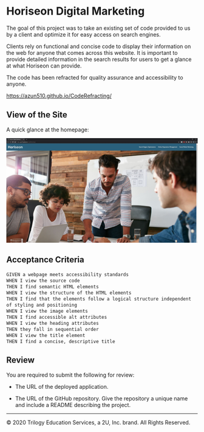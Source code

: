 # Horiseon Digital Marketing

The goal of this project was to take an existing set of code provided to us by a client and optimize it for easy access on search engines. 

Clients rely on functional and concise code to display their information on the web for anyone that comes across this website. It is important to 
provide detailed information in the search results for users to get a glance at what Horiseon can provide. 

The code has been refracted for quality assurance and accessibility to anyone. 

 <a href="https://azun510.github.io/CodeRefracting/" target="_blank">https://azun510.github.io/CodeRefracting/ </a>

## View of the Site 

A quick glance at the homepage:

![Screenshot](./assets/images/Horiseon-Homepage.jpg)

## Acceptance Criteria

```
GIVEN a webpage meets accessibility standards
WHEN I view the source code
THEN I find semantic HTML elements
WHEN I view the structure of the HTML elements
THEN I find that the elements follow a logical structure independent of styling and positioning
WHEN I view the image elements
THEN I find accessible alt attributes
WHEN I view the heading attributes
THEN they fall in sequential order
WHEN I view the title element
THEN I find a concise, descriptive title
```

## Review

You are required to submit the following for review:

* The URL of the deployed application.

* The URL of the GitHub repository. Give the repository a unique name and include a README describing the project.

- - -
© 2020 Trilogy Education Services, a 2U, Inc. brand. All Rights Reserved.
